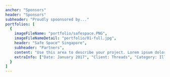 ```yaml
---
anchor: "Sponsors"
header: "Sponsors"
subheader: "Proudly spoonsored by..."
portfolios: [
  {
    imageFileName: "portfolio/safespace.PNG",
    imageFileNameDetail: "portfolio/01-full.jpg",
    header: "Safe Space™ Singapore",
    subheader: "Partners",
    content: "Use this area to describe your project. Lorem ipsum dolor sit amet, consectetur adipisicing elit. Est blanditiis dolorem culpa incidunt minus dignissimos deserunt repellat aperiam quasi sunt officia expedita beatae cupiditate, maiores repudiandae, nostrum, reiciendis facere nemo!",
    extraInfo: ["Date: January 2017", "Client: Threads", "Category: Illustration"]
  }
]
---
```

